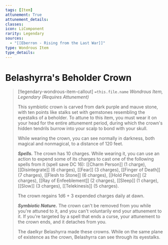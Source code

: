 ```yaml
---
tags: [Item]
attunement: True
attunement_details: 
classes: 
icon: LiComponent
rarity: Legendary
sources:
  - "[[Eberron - Rising from the Last War]]"
type: Wondrous Item
type_details: 
---
```

# Belashyrra's Beholder Crown
>[!legendary-wondrous-item-callout] `=this.file.name`
>*Wondrous Item, Legendary (Requires Attunement)*
>
>This symbiotic crown is carved from dark purple and mauve stone, with ten points like stalks set with gemstones resembling the eyestalks of a beholder. To attune to this item, you must wear it on your head for the entire attunement period, during which the crown's hidden tendrils burrow into your scalp to bond with your skull.
>
>While wearing the crown, you can see normally in darkness, both magical and nonmagical, to a distance of 120 feet.
>
>***Spells.*** The crown has 10 charges. While wearing it, you can use an action to expend some of its charges to cast one of the following spells from it (spell save DC 16): [[Charm Person]] (1 charge), [[Disintegrate]] (6 charges), [[Fear]] (3 charges), [[Finger of Death]] (7 charges), [[Flesh to Stone]] (6 charges), [[Hold Person]] (2 charges), [[Ray of Enfeeblement]] (2 charges), [[Sleep]] (1 charge), [[Slow]] (3 charges), [[Telekinesis]] (5 charges).
>
>The crown regains 1d6 + 3 expended charges daily at dawn.
>
>***Symbiotic Nature.*** The crown can't be removed from you while you're attuned to it, and you can't voluntarily end your attunement to it. If you're targeted by a spell that ends a curse, your attunement to the crown ends, and it detaches from you.
>
>The daelkyr Belashyrra made these crowns. While on the same plane of existence as the crown, Belashyrra can see through its eyestalks.
>
>
